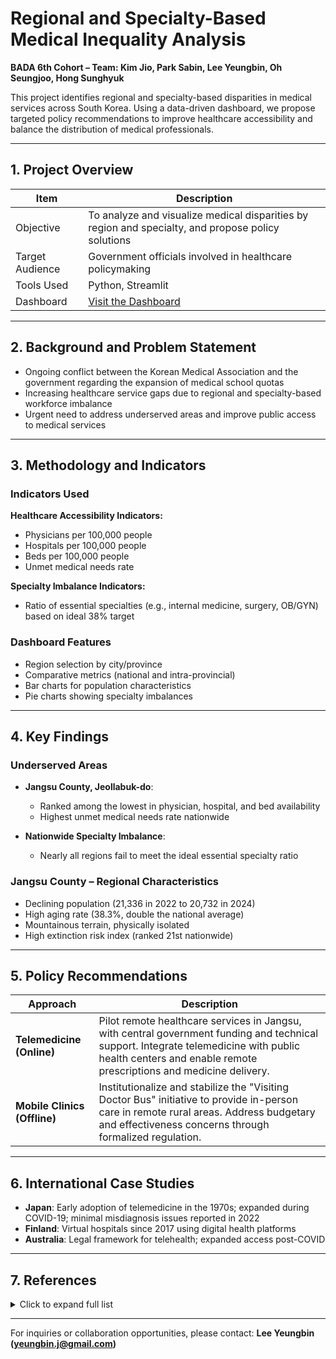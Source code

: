# Regional and Specialty-Based Medical Inequality Analysis  
**BADA 6th Cohort – Team: Kim Jio, Park Sabin, Lee Yeungbin, Oh Seungjoo, Hong Sunghyuk**

This project identifies regional and specialty-based disparities in medical services across South Korea. Using a data-driven dashboard, we propose targeted policy recommendations to improve healthcare accessibility and balance the distribution of medical professionals.

---

## 1. Project Overview

| Item            | Description |
|-----------------|-------------|
| Objective       | To analyze and visualize medical disparities by region and specialty, and propose policy solutions |
| Target Audience | Government officials involved in healthcare policymaking |
| Tools Used      | Python, Streamlit |
| Dashboard       | [Visit the Dashboard](https://koreamedicaldash.streamlit.app/) |

---

## 2. Background and Problem Statement

- Ongoing conflict between the Korean Medical Association and the government regarding the expansion of medical school quotas
- Increasing healthcare service gaps due to regional and specialty-based workforce imbalance
- Urgent need to address underserved areas and improve public access to medical services

---

## 3. Methodology and Indicators

### Indicators Used

**Healthcare Accessibility Indicators:**
- Physicians per 100,000 people  
- Hospitals per 100,000 people  
- Beds per 100,000 people  
- Unmet medical needs rate

**Specialty Imbalance Indicators:**
- Ratio of essential specialties (e.g., internal medicine, surgery, OB/GYN) based on ideal 38% target

### Dashboard Features

- Region selection by city/province
- Comparative metrics (national and intra-provincial)
- Bar charts for population characteristics
- Pie charts showing specialty imbalances

---

## 4. Key Findings

### Underserved Areas

- **Jangsu County, Jeollabuk-do**:  
  - Ranked among the lowest in physician, hospital, and bed availability  
  - Highest unmet medical needs rate nationwide

- **Nationwide Specialty Imbalance**:  
  - Nearly all regions fail to meet the ideal essential specialty ratio

### Jangsu County – Regional Characteristics

- Declining population (21,336 in 2022 to 20,732 in 2024)
- High aging rate (38.3%, double the national average)
- Mountainous terrain, physically isolated
- High extinction risk index (ranked 21st nationwide)

---

## 5. Policy Recommendations

| Approach     | Description |
|--------------|-------------|
| **Telemedicine (Online)** | Pilot remote healthcare services in Jangsu, with central government funding and technical support. Integrate telemedicine with public health centers and enable remote prescriptions and medicine delivery. |
| **Mobile Clinics (Offline)** | Institutionalize and stabilize the "Visiting Doctor Bus" initiative to provide in-person care in remote rural areas. Address budgetary and effectiveness concerns through formalized regulation. |

---

## 6. International Case Studies

- **Japan**: Early adoption of telemedicine in the 1970s; expanded during COVID-19; minimal misdiagnosis issues reported in 2022
- **Finland**: Virtual hospitals since 2017 using digital health platforms
- **Australia**: Legal framework for telehealth; expanded access post-COVID

---

## 7. References

<details>
<summary>Click to expand full list</summary>

- https://www.healthmap.or.kr/board/read?BOARD_ID=2&BOARD_NUM=328  
- https://opendata.hira.or.kr/op/opc/olapYadmStatInfoTab2.do  
- https://kosis.kr/statHtml/statHtml.do?orgId=101&tblId=DT_1YL202104E  
- https://db.koreascholar.com/Article/Detail/384723  
- https://www.jeollailbo.com/news/articleView.html?idxno=709645  
- and more...

</details>

---

For inquiries or collaboration opportunities, please contact: **Lee Yeungbin (yeungbin.j@gmail.com)**
